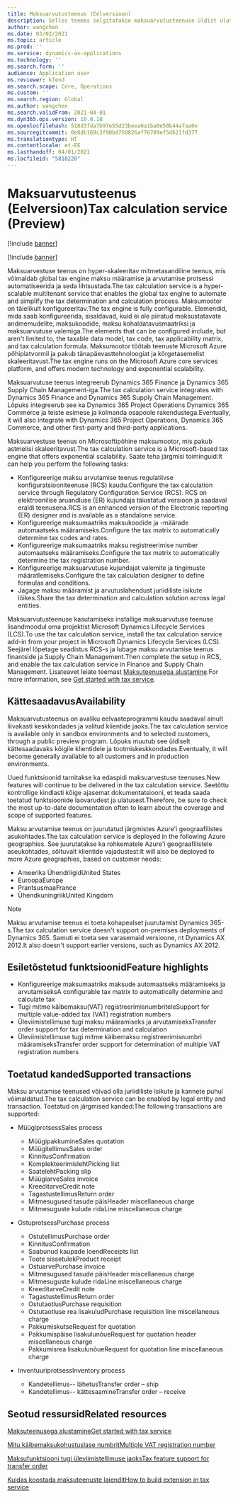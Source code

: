 ```yaml
---
title: Maksuarvutusteenus (Eelversioon)
description: Selles teemas selgitatakse maksuarvutusteenuse üldist ulatust ja funktsioone.
author: wangchen
ms.date: 03/02/2021
ms.topic: article
ms.prod: ''
ms.service: dynamics-ax-applications
ms.technology: ''
ms.search.form: ''
audience: Application user
ms.reviewer: kfend
ms.search.scope: Core, Operations
ms.custom: ''
ms.search.region: Global
ms.author: wangchen
ms.search.validFrom: 2021-04-01
ms.dyn365.ops.version: 10.0.18
ms.openlocfilehash: 518d3fda7b97e55d23beea6a1ba0e50b44a7aa0e
ms.sourcegitcommit: 0e8db169c3f90bd750826af76709ef5d621fd377
ms.translationtype: HT
ms.contentlocale: et-EE
ms.lasthandoff: 04/01/2021
ms.locfileid: "5818220"
---
```

# <a name="tax-calculation-service-preview"></a><span data-ttu-id="9d327-103">Maksuarvutusteenus (Eelversioon)</span><span class="sxs-lookup"><span data-stu-id="9d327-103">Tax calculation service (Preview)</span></span>

[!include [banner](../includes/banner.md)]

[!include [banner](../includes/preview-banner.md)]

<span data-ttu-id="9d327-104">Maksuarvestuse teenus on hyper-skaleeritav mitmetasandiline teenus, mis võimaldab global tax engine maksu määramise ja arvutamise protsessi automatiseerida ja seda lihtsustada.</span><span class="sxs-lookup"><span data-stu-id="9d327-104">The tax calculation service is a hyper-scalable multitenant service that enables the global tax engine to automate and simplify the tax determination and calculation process.</span></span> <span data-ttu-id="9d327-105">Maksumootor on täielikult konfigureeritav.</span><span class="sxs-lookup"><span data-stu-id="9d327-105">The tax engine is fully configurable.</span></span> <span data-ttu-id="9d327-106">Elemendid, mida saab konfigureerida, sisaldavad, kuid ei ole piiratud maksustatavate andmemudelite, maksukoodide, maksu kohaldatavusmaatriksi ja maksuarvutuse valemiga.</span><span class="sxs-lookup"><span data-stu-id="9d327-106">The elements that can be configured include, but aren't limited to, the taxable data model, tax code, tax applicability matrix, and tax calculation formula.</span></span> <span data-ttu-id="9d327-107">Maksumootor töötab teenuste Microsoft Azure põhiplatvormil ja pakub tänapäevasttehnoloogiat ja kõrgetasemelist skaleeritavust.</span><span class="sxs-lookup"><span data-stu-id="9d327-107">The tax engine runs on the Microsoft Azure core services platform, and offers modern technology and exponential scalability.</span></span>

<span data-ttu-id="9d327-108">Maksuarvutuse teenus integreerub Dynamics 365 Finance ja Dynamics 365 Supply Chain Management-iga.</span><span class="sxs-lookup"><span data-stu-id="9d327-108">The tax calculation service integrates with Dynamics 365 Finance and Dynamics 365 Supply Chain Management.</span></span> <span data-ttu-id="9d327-109">Lõpuks integreerub see ka Dynamics 365 Project Operations Dynamics 365 Commerce ja teiste esimese ja kolmanda osapoole rakendustega.</span><span class="sxs-lookup"><span data-stu-id="9d327-109">Eventually, it will also integrate with Dynamics 365 Project Operations, Dynamics 365 Commerce, and other first-party and third-party applications.</span></span>

<span data-ttu-id="9d327-110">Maksuarvestuse teenus on Microsoftipõhine maksumootor, mis pakub astmelisi skaleeritavust.</span><span class="sxs-lookup"><span data-stu-id="9d327-110">The tax calculation service is a Microsoft-based tax engine that offers exponential scalability.</span></span> <span data-ttu-id="9d327-111">Saate teha järgmisi toiminguid:</span><span class="sxs-lookup"><span data-stu-id="9d327-111">It can help you perform the following tasks:</span></span>

- <span data-ttu-id="9d327-112">Konfigureerige maksu arvutamise teenus regulatiivse konfiguratsiooniteenuse (RCS) kaudu.</span><span class="sxs-lookup"><span data-stu-id="9d327-112">Configure the tax calculation service through Regulatory Configuration Service (RCS).</span></span> <span data-ttu-id="9d327-113">RCS on elektroonilise aruandluse (ER) kujundaja täiustatud versioon ja saadaval eraldi teenusena.</span><span class="sxs-lookup"><span data-stu-id="9d327-113">RCS is an enhanced version of the Electronic reporting (ER) designer and is available as a standalone service.</span></span>
- <span data-ttu-id="9d327-114">Konfigureerige maksumaatriks maksukoodide ja -määrade automaatseks määramiseks.</span><span class="sxs-lookup"><span data-stu-id="9d327-114">Configure the tax matrix to automatically determine tax codes and rates.</span></span>
- <span data-ttu-id="9d327-115">Konfigureerige maksumaatriks maksu registreerimise number automaatseks määramiseks.</span><span class="sxs-lookup"><span data-stu-id="9d327-115">Configure the tax matrix to automatically determine the tax registration number.</span></span>
- <span data-ttu-id="9d327-116">Konfigureerige maksuarvutuse kujundajat valemite ja tingimuste määratlemiseks.</span><span class="sxs-lookup"><span data-stu-id="9d327-116">Configure the tax calculation designer to define formulas and conditions.</span></span>
- <span data-ttu-id="9d327-117">Jagage maksu määramist ja arvutuslahendust juriidiliste isikute lõikes.</span><span class="sxs-lookup"><span data-stu-id="9d327-117">Share the tax determination and calculation solution across legal entities.</span></span>

<span data-ttu-id="9d327-118">Maksuarvutusteenuse kasutamiseks installige maksuarvutuse teenuse lisandmoodul oma projektist Microsoft Dynamics Lifecycle Services (LCS).</span><span class="sxs-lookup"><span data-stu-id="9d327-118">To use the tax calculation service, install the tax calculation service add-in from your project in Microsoft Dynamics Lifecycle Services (LCS).</span></span> <span data-ttu-id="9d327-119">Seejärel lõpetage seadistus RCS-s ja lubage maksu arvutamise teenus finantside ja Supply Chain Management.</span><span class="sxs-lookup"><span data-stu-id="9d327-119">Then complete the setup in RCS, and enable the tax calculation service in Finance and Supply Chain Management.</span></span> <span data-ttu-id="9d327-120">Lisateavet leiate teemast [Maksuteenusega alustamine](https://go.microsoft.com/fwlink/?linkid=2138482).</span><span class="sxs-lookup"><span data-stu-id="9d327-120">For more information, see [Get started with tax service](https://go.microsoft.com/fwlink/?linkid=2138482).</span></span>

## <a name="availability"></a><span data-ttu-id="9d327-121">Kättesaadavus</span><span class="sxs-lookup"><span data-stu-id="9d327-121">Availability</span></span>

<span data-ttu-id="9d327-122">Maksuarvutusteenus on avaliku eelvaateprogrammi kaudu saadaval ainult liivakasti keskkondades ja valitud klientide jaoks.</span><span class="sxs-lookup"><span data-stu-id="9d327-122">The tax calculation service is available only in sandbox environments and to selected customers, through a public preview program.</span></span> <span data-ttu-id="9d327-123">Lõpuks muutub see üldiselt kättesaadavaks kõigile klientidele ja tootmiskeskkondades.</span><span class="sxs-lookup"><span data-stu-id="9d327-123">Eventually, it will become generally available to all customers and in production environments.</span></span>

<span data-ttu-id="9d327-124">Uued funktsioonid tarnitakse ka edaspidi maksuarvestuse teenuses.</span><span class="sxs-lookup"><span data-stu-id="9d327-124">New features will continue to be delivered in the tax calculation service.</span></span> <span data-ttu-id="9d327-125">Seetõttu kontrollige kindlasti kõige ajasemat dokumentatsiooni, et teada saada toetatud funktsioonide laovarudest ja ulatusest.</span><span class="sxs-lookup"><span data-stu-id="9d327-125">Therefore, be sure to check the most up-to-date documentation often to learn about the coverage and scope of supported features.</span></span>

<span data-ttu-id="9d327-126">Maksu arvutamise teenus on juurutatud järgmistes Azure'i geograafilistes asukohtades.</span><span class="sxs-lookup"><span data-stu-id="9d327-126">The tax calculation service is deployed in the following Azure geographies.</span></span> <span data-ttu-id="9d327-127">See juurutatakse ka rohkematele Azure'i geograafilistele aseukohtades, sõltuvalt klientide vajadustest:</span><span class="sxs-lookup"><span data-stu-id="9d327-127">It will also be deployed to more Azure geographies, based on customer needs:</span></span>

- <span data-ttu-id="9d327-128">Ameerika Ühendriigid</span><span class="sxs-lookup"><span data-stu-id="9d327-128">United States</span></span>
- <span data-ttu-id="9d327-129">Euroopa</span><span class="sxs-lookup"><span data-stu-id="9d327-129">Europe</span></span>
- <span data-ttu-id="9d327-130">Prantsusmaa</span><span class="sxs-lookup"><span data-stu-id="9d327-130">France</span></span>
- <span data-ttu-id="9d327-131">Ühendkuningriik</span><span class="sxs-lookup"><span data-stu-id="9d327-131">United Kingdom</span></span>

> [!NOTE]
> <span data-ttu-id="9d327-132">Maksu arvutamise teenus ei toeta kohapealset juurutamist Dynamics 365-s.</span><span class="sxs-lookup"><span data-stu-id="9d327-132">The tax calculation service doesn't support on-premises deployments of Dynamics 365.</span></span> <span data-ttu-id="9d327-133">Samuti ei toeta see varasemaid versioone, nt Dynamics AX 2012.</span><span class="sxs-lookup"><span data-stu-id="9d327-133">It also doesn't support earlier versions, such as Dynamics AX 2012.</span></span>

## <a name="feature-highlights"></a><span data-ttu-id="9d327-134">Esiletõstetud funktsioonid</span><span class="sxs-lookup"><span data-stu-id="9d327-134">Feature highlights</span></span>

- <span data-ttu-id="9d327-135">Konfigureerige maksumaatriks maksude automaatseks määramiseks ja arvutamiseks</span><span class="sxs-lookup"><span data-stu-id="9d327-135">A configurable tax matrix to automatically determine and calculate tax</span></span>
- <span data-ttu-id="9d327-136">Tugi mitme käibemaksu(VAT) registreerimisnumbritele</span><span class="sxs-lookup"><span data-stu-id="9d327-136">Support for multiple value-added tax (VAT) registration numbers</span></span>
- <span data-ttu-id="9d327-137">Üleviimistellimuse tugi maksu määramiseks ja arvutamiseks</span><span class="sxs-lookup"><span data-stu-id="9d327-137">Transfer order support for tax determination and calculation</span></span>
- <span data-ttu-id="9d327-138">Üleviimistellimuse tugi mitme käibemaksu registreerimisnumbri määramiseks</span><span class="sxs-lookup"><span data-stu-id="9d327-138">Transfer order support for determination of multiple VAT registration numbers</span></span>

## <a name="supported-transactions"></a><span data-ttu-id="9d327-139">Toetatud kanded</span><span class="sxs-lookup"><span data-stu-id="9d327-139">Supported transactions</span></span>

<span data-ttu-id="9d327-140">Maksu arvutamise teenused võivad olla juriidiliste isikute ja kannete puhul võimaldatud.</span><span class="sxs-lookup"><span data-stu-id="9d327-140">The tax calculation service can be enabled by legal entity and transaction.</span></span> <span data-ttu-id="9d327-141">Toetatud on järgmised kanded:</span><span class="sxs-lookup"><span data-stu-id="9d327-141">The following transactions are supported:</span></span>

- <span data-ttu-id="9d327-142">Müügiprotsess</span><span class="sxs-lookup"><span data-stu-id="9d327-142">Sales process</span></span>

    - <span data-ttu-id="9d327-143">Müügipakkumine</span><span class="sxs-lookup"><span data-stu-id="9d327-143">Sales quotation</span></span>
    - <span data-ttu-id="9d327-144">Müügitellimus</span><span class="sxs-lookup"><span data-stu-id="9d327-144">Sales order</span></span>
    - <span data-ttu-id="9d327-145">Kinnitus</span><span class="sxs-lookup"><span data-stu-id="9d327-145">Confirmation</span></span>
    - <span data-ttu-id="9d327-146">Komplekteerimisleht</span><span class="sxs-lookup"><span data-stu-id="9d327-146">Picking list</span></span>
    - <span data-ttu-id="9d327-147">Saateleht</span><span class="sxs-lookup"><span data-stu-id="9d327-147">Packing slip</span></span>
    - <span data-ttu-id="9d327-148">Müügiarve</span><span class="sxs-lookup"><span data-stu-id="9d327-148">Sales invoice</span></span>
    - <span data-ttu-id="9d327-149">Kreeditarve</span><span class="sxs-lookup"><span data-stu-id="9d327-149">Credit note</span></span>
    - <span data-ttu-id="9d327-150">Tagastustellimus</span><span class="sxs-lookup"><span data-stu-id="9d327-150">Return order</span></span>
    - <span data-ttu-id="9d327-151">Mitmesugused tasude päis</span><span class="sxs-lookup"><span data-stu-id="9d327-151">Header miscellaneous charge</span></span>
    - <span data-ttu-id="9d327-152">Mitmesuguste kulude rida</span><span class="sxs-lookup"><span data-stu-id="9d327-152">Line miscellaneous charge</span></span>

- <span data-ttu-id="9d327-153">Ostuprotsess</span><span class="sxs-lookup"><span data-stu-id="9d327-153">Purchase process</span></span>

    - <span data-ttu-id="9d327-154">Ostutellimus</span><span class="sxs-lookup"><span data-stu-id="9d327-154">Purchase order</span></span>
    - <span data-ttu-id="9d327-155">Kinnitus</span><span class="sxs-lookup"><span data-stu-id="9d327-155">Confirmation</span></span>
    - <span data-ttu-id="9d327-156">Saabunud kaupade loend</span><span class="sxs-lookup"><span data-stu-id="9d327-156">Receipts list</span></span>
    - <span data-ttu-id="9d327-157">Toote sissetulek</span><span class="sxs-lookup"><span data-stu-id="9d327-157">Product receipt</span></span>
    - <span data-ttu-id="9d327-158">Ostuarve</span><span class="sxs-lookup"><span data-stu-id="9d327-158">Purchase invoice</span></span>
    - <span data-ttu-id="9d327-159">Mitmesugused tasude päis</span><span class="sxs-lookup"><span data-stu-id="9d327-159">Header miscellaneous charge</span></span>
    - <span data-ttu-id="9d327-160">Mitmesuguste kulude rida</span><span class="sxs-lookup"><span data-stu-id="9d327-160">Line miscellaneous charge</span></span>
    - <span data-ttu-id="9d327-161">Kreeditarve</span><span class="sxs-lookup"><span data-stu-id="9d327-161">Credit note</span></span>
    - <span data-ttu-id="9d327-162">Tagastustellimus</span><span class="sxs-lookup"><span data-stu-id="9d327-162">Return order</span></span>
    - <span data-ttu-id="9d327-163">Ostutaotlus</span><span class="sxs-lookup"><span data-stu-id="9d327-163">Purchase requisition</span></span>
    - <span data-ttu-id="9d327-164">Ostutaotluse rea lisakulud</span><span class="sxs-lookup"><span data-stu-id="9d327-164">Purchase requisition line miscellaneous charge</span></span>
    - <span data-ttu-id="9d327-165">Pakkumiskutse</span><span class="sxs-lookup"><span data-stu-id="9d327-165">Request for quotation</span></span>
    - <span data-ttu-id="9d327-166">Pakkumispäise lisakulunõue</span><span class="sxs-lookup"><span data-stu-id="9d327-166">Request for quotation header miscellaneous charge</span></span>
    - <span data-ttu-id="9d327-167">Pakkumisrea lisakulunõue</span><span class="sxs-lookup"><span data-stu-id="9d327-167">Request for quotation line miscellaneous charge</span></span>

- <span data-ttu-id="9d327-168">Inventuuriprotsess</span><span class="sxs-lookup"><span data-stu-id="9d327-168">Inventory process</span></span>

    - <span data-ttu-id="9d327-169">Kandetellimus-- lähetus</span><span class="sxs-lookup"><span data-stu-id="9d327-169">Transfer order – ship</span></span>
    - <span data-ttu-id="9d327-170">Kandetellimus-- kättesaamine</span><span class="sxs-lookup"><span data-stu-id="9d327-170">Transfer order – receive</span></span>

## <a name="related-resources"></a><span data-ttu-id="9d327-171">Seotud ressursid</span><span class="sxs-lookup"><span data-stu-id="9d327-171">Related resources</span></span>

[<span data-ttu-id="9d327-172">Maksuteenusega alustamine</span><span class="sxs-lookup"><span data-stu-id="9d327-172">Get started with tax service</span></span>](https://go.microsoft.com/fwlink/?linkid=2138482)

[<span data-ttu-id="9d327-173">Mitu käibemaksukohustuslase numbrit</span><span class="sxs-lookup"><span data-stu-id="9d327-173">Multiple VAT registration number</span></span>](https://go.microsoft.com/fwlink/?linkid=2153387)

[<span data-ttu-id="9d327-174">Maksufunktsiooni tugi üleviimistellimuse jaoks</span><span class="sxs-lookup"><span data-stu-id="9d327-174">Tax feature support for transfer order</span></span>](https://go.microsoft.com/fwlink/?linkid=2153388)

[<span data-ttu-id="9d327-175">Kuidas koostada maksuteenuste laiendit</span><span class="sxs-lookup"><span data-stu-id="9d327-175">How to build extension in tax service</span></span>](https://go.microsoft.com/fwlink/?linkid=2138483)
